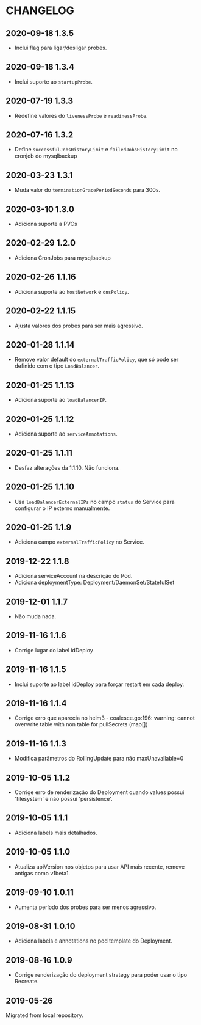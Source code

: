 # CHANGELOG

## 2020-09-18 1.3.5

* Inclui flag para ligar/desligar probes.

## 2020-09-18 1.3.4

* Inclui suporte ao `startupProbe`.

## 2020-07-19 1.3.3

* Redefine valores do `livenessProbe` e `readinessProbe`.

## 2020-07-16 1.3.2

* Define `successfulJobsHistoryLimit` e `failedJobsHistoryLimit` no cronjob do mysqlbackup

## 2020-03-23 1.3.1

* Muda valor do `terminationGracePeriodSeconds` para 300s.

## 2020-03-10 1.3.0

* Adiciona suporte a PVCs

## 2020-02-29 1.2.0

* Adiciona CronJobs para mysqlbackup

## 2020-02-26 1.1.16

* Adiciona suporte ao `hostNetwork` e `dnsPolicy`.

## 2020-02-22 1.1.15

* Ajusta valores dos probes para ser mais agressivo.

## 2020-01-28 1.1.14

* Remove valor default do `externalTrafficPolicy`, que só pode ser definido com o tipo `LoadBalancer`.

## 2020-01-25 1.1.13

* Adiciona suporte ao `loadBalancerIP`.

## 2020-01-25 1.1.12

* Adiciona suporte ao `serviceAnnotations`.

## 2020-01-25 1.1.11

* Desfaz alterações da 1.1.10. Não funciona.

## 2020-01-25 1.1.10

* Usa `loadBalancerExternalIPs` no campo `status` do Service para configurar o IP externo manualmente.

## 2020-01-25 1.1.9

* Adiciona campo `externalTrafficPolicy` no Service.

## 2019-12-22 1.1.8

* Adiciona serviceAccount na descrição do Pod.
* Adiciona deploymentType: Deployment/DaemonSet/StatefulSet

## 2019-12-01 1.1.7

* Não muda nada.

## 2019-11-16 1.1.6

* Corrige lugar do label idDeploy

## 2019-11-16 1.1.5

* Inclui suporte ao label idDeploy para forçar restart em cada deploy.

## 2019-11-16 1.1.4

* Corrige erro que aparecia no helm3 - coalesce.go:196: warning: cannot overwrite table with non table for pullSecrets (map[])

## 2019-11-16 1.1.3

* Modifica parâmetros do RollingUpdate para não maxUnavailable=0

## 2019-10-05 1.1.2

* Corrige erro de renderização do Deployment quando values possui 'filesystem' e não possui 'persistence'.

## 2019-10-05 1.1.1

* Adiciona labels mais detalhados.

## 2019-10-05 1.1.0

* Atualiza apiVersion nos objetos para usar API mais recente, remove antigas como v1beta1.

## 2019-09-10 1.0.11

* Aumenta período dos probes para ser menos agressivo.

## 2019-08-31 1.0.10

* Adiciona labels e annotations no pod template do Deployment.

## 2019-08-16 1.0.9

* Corrige renderização do deployment strategy para poder usar o tipo Recreate.

## 2019-05-26

Migrated from local repository.
